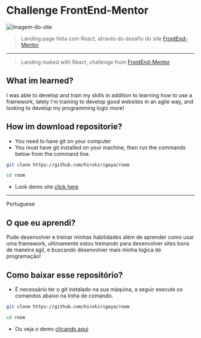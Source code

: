 # Challenge FrontEnd-Mentor 

![Imagem-do-site](https://i.imgur.com/u8EciQ7.png)

> Landing page feita com React, através do desafio do site [FrontEnd-Mentor](https://frontendmentor.io)
___ 
> Landing maked with React, challenge from [FrontEnd-Mentor](https://frontendmentor.io)


## What im learned?

I was able to develop and train my skills in addition to learning how to use a framework, lately I'm training to develop good websites in an agile way, and looking to develop my programming logic more!

 ## How im download repositorie?
 - You need to have git on your computer
 - You must have git installed on your machine, then run the commands below from the command line.

 ```bash
git clone https://github.com/hirokirigaya/room

cd room
```
- Look demo site [click here](https://room-mu.vercel.app/)
___

Portuguese 

## O que eu aprendi?

Pude desenvolver e treinar minhas habilidades além de aprender como usar uma framework, ultimamente estou treinando para desenvolver sites bons de maneira agil, e buscando desenvolver mais minha logica de programação!

 ## Como baixar esse repositório?

 - É necessário ter o git instalado na sua máquina, a seguir execute os comandos abaixo na linha de comando.

```bash
git clone https://github.com/hirokirigaya/room

cd room
```
- Ou veja o demo [clicando aqui](https://room-mu.vercel.app/)